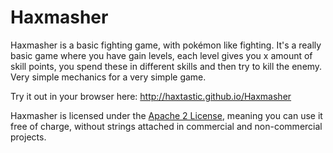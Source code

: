 Haxmasher
==============

Haxmasher is a basic fighting game, with pokémon like fighting. It's a really basic game where you have gain levels, each level gives you x amount of skill points, you spend these in different skills and then try to kill the enemy. Very simple mechanics for a very simple game.

Try it out in your browser here: http://haxtastic.github.io/Haxmasher


Haxmasher is licensed under the [Apache 2 License](http://www.apache.org/licenses/LICENSE-2.0.html), meaning you
can use it free of charge, without strings attached in commercial and non-commercial projects.

